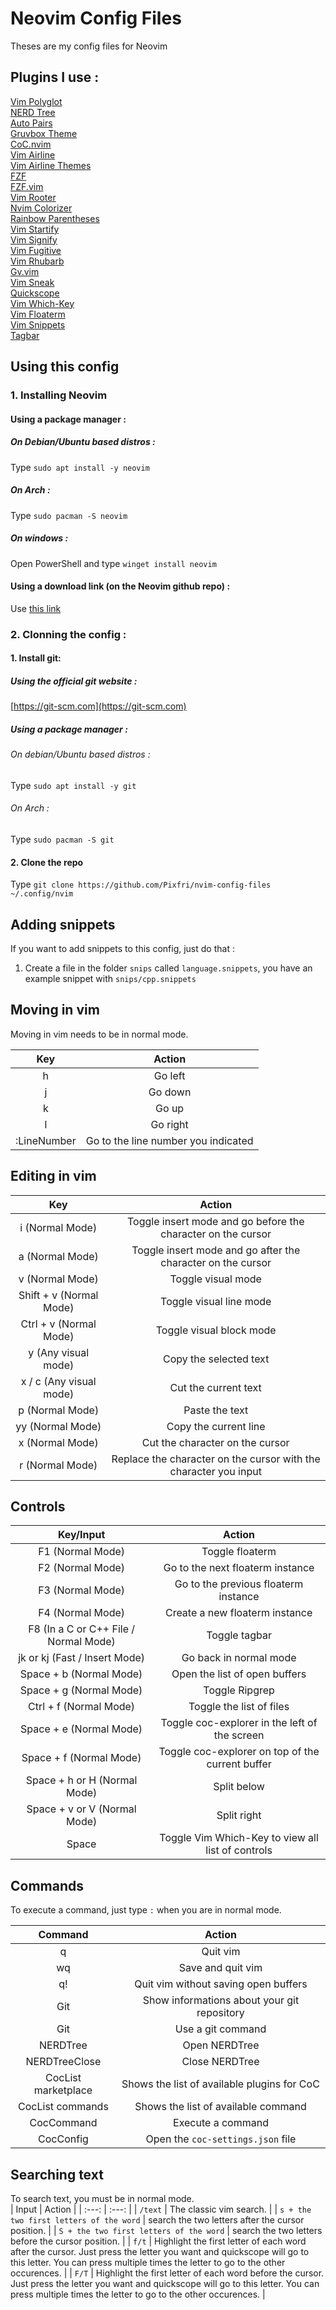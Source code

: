 # Neovim Config Files
Theses are my config files for Neovim

## Plugins I use :
  [Vim Polyglot](https://github.com/sheerun/vim-polyglot)  
  [NERD Tree](https://github.com/scrooloose/NERDTree)  
  [Auto Pairs](https://github.com/jiangmiao/auto-pairs)  
  [Gruvbox Theme](https://github.com/morhetz/gruvbox)  
  [CoC.nvim](https://github.com/neoclide/coc.nvim)  
  [Vim Airline](https://github.com/vim-airline/vim-airline)  
  [Vim Airline Themes](https://github.com/vim-airline/vim-airline-themes)  
  [FZF](https://github.com/junegunn/fzf)  
  [FZF.vim](https://github.com/junegunn/fzf.vim)  
  [Vim Rooter](https://github.com/airblade/vim-rooter)  
  [Nvim Colorizer](https://github.com/norcalli/nvim-colorizer.lua)  
  [Rainbow Parentheses](https://github.com/junegunn/rainbow-parentheses.vim)  
  [Vim Startify](https://github.com/mhinz/vim-startify)  
  [Vim Signify](https://github.com/mhinz/vim-signify)  
  [Vim Fugitive](https://github.com/tpope/vim-fugitive)  
  [Vim Rhubarb](https://github.com/tpope/vim-rhubarb)  
  [Gv.vim](https://github.com/junegunn/gv.vim)  
  [Vim Sneak](https://github.com/justinmk/vim-sneak)  
  [Quickscope](https://github.com/unblevable/quick-scope)  
  [Vim Which-Key](https://github.com/liuchengxu/vim-which-key)  
  [Vim Floaterm](https://github.com/voldikss/vim-floaterm)  
  [Vim Snippets](https://github.com/honza/vim-snippets)  
  [Tagbar](https://github.com/preservim/tagbar)

## Using this config  

### 1. Installing Neovim  

#### Using a package manager :  

##### On Debian/Ubuntu based distros :  
Type `sudo apt install -y neovim`

##### On Arch :
Type `sudo pacman -S neovim`

##### On windows :
Open PowerShell and type `winget install neovim`

#### Using a download link (on the Neovim github repo) :
Use [this link](https://github.com/Neovim/Neovim/releases)

### 2. Clonning the config :
#### 1. Install git:
##### Using the official git website :
[https://git-scm.com](https://git-scm.com) 

##### Using a package manager :
###### On debian/Ubuntu based distros : 
Type `sudo apt install -y git`

###### On Arch :
Type `sudo pacman -S git`

#### 2. Clone the repo
Type `git clone https://github.com/Pixfri/nvim-config-files ~/.config/nvim`

## Adding snippets
If you want to add snippets to this config, just do that :  
1. Create a file in the folder `snips` called `language.snippets`, you have an example snippet with `snips/cpp.snippets`

## Moving in vim
Moving in vim needs to be in normal mode.

| Key | Action |
| :---: | :---: |
| h | Go left |
| j | Go down |
| k | Go up |
| l | Go right |
| :LineNumber | Go to the line number you indicated |

## Editing in vim

| Key | Action |
| :---: | :---: |
| i (Normal Mode) | Toggle insert mode and go before the character on the cursor |
| a (Normal Mode) | Toggle insert mode and go after the character on the cursor |
| v (Normal Mode) | Toggle visual mode |
| Shift + v (Normal Mode) | Toggle visual line mode |
| Ctrl + v (Normal Mode) | Toggle visual block mode |
| y (Any visual mode) | Copy the selected text |
| x / c (Any visual mode) | Cut the current text |
| p (Normal Mode) | Paste the text |
| yy (Normal Mode) | Copy the current line |
| x (Normal Mode) | Cut the character on the cursor |
| r (Normal Mode) | Replace the character on the cursor with the character you input |

## Controls
| Key/Input | Action |
| :---: | :---: |
| F1 (Normal Mode) | Toggle floaterm |
| F2 (Normal Mode) | Go to the next floaterm instance |
| F3 (Normal Mode) | Go to the previous floaterm instance |
| F4 (Normal Mode) | Create a new floaterm instance |
| F8 (In a C or C++ File / Normal Mode) | Toggle tagbar |
| jk or kj (Fast / Insert Mode) | Go back in normal mode |
| Space + b (Normal Mode) | Open the list of open buffers |
| Space + g (Normal Mode) | Toggle Ripgrep |
| Ctrl + f (Normal Mode) | Toggle the list of files |
| Space + e (Normal Mode) | Toggle coc-explorer in the left of the screen |
| Space + f (Normal Mode) | Toggle coc-explorer on top of the current buffer |
| Space + h or H (Normal Mode) | Split below |
| Space + v or V (Normal Mode) | Split right |
| Space | Toggle Vim Which-Key to view all list of controls |

## Commands
To execute a command, just type `:` when you are in normal mode.  

| Command | Action |
| :---: | :---: |
| q | Quit vim |
| wq | Save and quit vim |
| q! | Quit vim without saving open buffers |
| Git | Show informations about your git repository |
| Git <git command> | Use a git command |
| NERDTree | Open NERDTree |
| NERDTreeClose | Close NERDTree |
| CocList marketplace | Shows the list of available plugins for CoC |
| CocList commands | Shows the list of available command |
| CocCommand | Execute a command |
| CocConfig | Open the `coc-settings.json` file |

## Searching text
To search text, you must be in normal mode.  
| Input | Action |
| :---: | :---: |
| `/text` | The classic vim search. |
| `s + the two first letters of the word` | search the two letters after the cursor position. |
| `S + the two first letters of the word` | search the two letters before the cursor position. |
| `f/t` | Highlight the first letter of each word after the cursor. Just press the letter you want and quickscope will go to this letter. You can press multiple times the letter to go to the other occurences. |
| `F/T` | Highlight the first letter of each word before the cursor. Just press the letter you want and quickscope will go to this letter. You can press multiple times the letter to go to the other occurences. |
